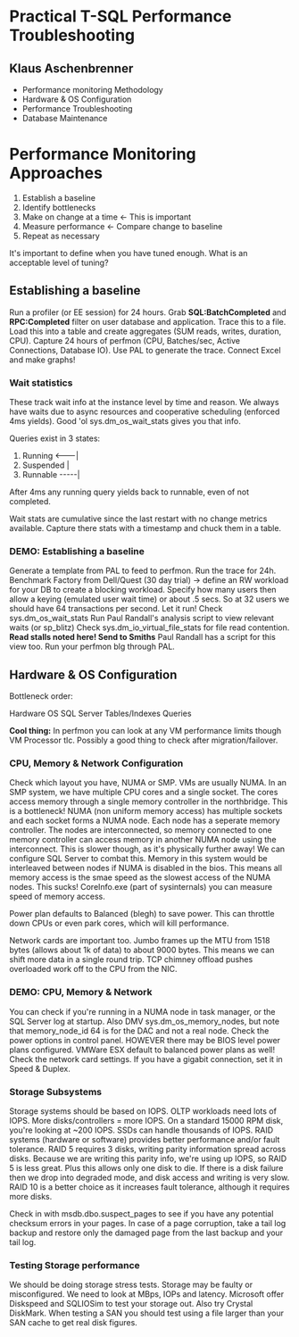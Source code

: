 # Practical T-SQL Performance Troubleshooting
## Klaus Aschenbrenner

* Performance monitoring Methodology
* Hardware & OS Configuration
* Performance Troubleshooting
* Database Maintenance

# Performance Monitoring Approaches
1. Establish a baseline
2. Identify bottlenecks
3. Make on change at a time <- This is important
4. Measure performance <- Compare change to baseline
5. Repeat as necessary

It's important to define when you have tuned enough. What is an acceptable level of tuning?

## Establishing a baseline
Run a profiler (or EE session) for 24 hours. Grab **SQL:BatchCompleted** and **RPC:Completed** filter on user database and application. Trace this to a file.
Load this into a table and create aggregates (SUM reads, writes, duration, CPU).
Capture 24 hours of perfmon (CPU, Batches/sec, Active Connections, Database IO). Use PAL to generate the trace.
Connect Excel and make graphs!

### Wait statistics
These track wait info at the instance level by time and reason.
We always have waits due to async resources and cooperative scheduling (enforced 4ms yields).
Good 'ol sys.dm_os_wait_stats gives you that info.

Queries exist in 3 states:
1. Running   <---|
2. Suspended     |
3. Runnable -----|

After 4ms any running query yields back to runnable, even of not completed.

Wait stats are cumulative since the last restart with no change metrics available.
Capture there stats with a timestamp and chuck them in a table.

### DEMO: Establishing a baseline
Generate a template from PAL to feed to perfmon.
Run the trace for 24h.
Benchmark Factory from Dell/Quest (30 day trial) -> define an RW workload for your DB to create a blocking workload. Specify how many users then allow a keying (emulated user wait time) or about .5 secs. So at 32 users we should have 64 transactions per second.
Let it run!
Check sys.dm_os_wait_stats
Run Paul Randall's analysis script to view relevant waits (or sp_blitz)
Check sys.dm_io_virtual_file_stats for file read contention. **Read stalls noted here! Send to Smiths**
Paul Randall has a script for this view too.
Run your perfmon blg through PAL.

## Hardware & OS Configuration
Bottleneck order:

Hardware
    OS
        SQL Server
            Tables/Indexes
                Queries

**Cool thing:** In perfmon you can look at any VM performance limits though VM Processor tlc. Possibly a good thing to check after migration/failover.

### CPU, Memory & Network Configuration
Check which layout you have, NUMA or SMP.
VMs are usually NUMA.
In an SMP system, we have multiple CPU cores and a single socket. The cores access memory through a single memory controller in the northbridge. This is a bottleneck!
NUMA (non uniform memory access) has multiple sockets and each socket forms a NUMA node. Each node has a seperate memory controller. The nodes are interconnected, so memory connected to one memory controller can access memory in another NUMA node using the interconnect. This is slower though, as it's physically further away! We can configure SQL Server to combat this. Memory in this system would be interleaved between nodes if NUMA is disabled in the bios. This means all memory access is the smae speed as the slowest access of the NUMA nodes. This sucks!
CoreInfo.exe (part of sysinternals) you can measure speed of memory access.

Power plan defaults to Balanced (blegh) to save power. This can throttle down CPUs or even park cores, which will kill performance.

Network cards are important too.
Jumbo frames up the MTU from 1518 bytes (allows about 1k of data) to about 9000 bytes. This means we can shift more data in a single round trip.
TCP chimney offload pushes overloaded work off to the CPU from the NIC.

### DEMO: CPU, Memory & Network
You can check if you're running in a NUMA node in task manager, or the SQL Server log at startup. Also DMV sys.dm_os_memory_nodes, but note that memory_node_id 64 is for the DAC and not a real node.
Check the power options in control panel. HOWEVER there may be BIOS level power plans configured. VMWare ESX default to balanced power plans as well!
Check the network card settings. If you have a gigabit connection, set it in Speed & Duplex.

### Storage Subsystems
Storage systems should be based on IOPS. OLTP workloads need lots of IOPS. More disks/controllers = more IOPS.
On a standard 15000 RPM disk, you're looking at ~200 IOPS. SSDs can handle thousands of IOPS.
RAID systems (hardware or software) provides better performance and/or fault tolerance.
RAID 5 requires 3 disks, writing parity information spread across disks. Because we are writing this parity info, we're using up IOPS, so RAID 5 is less great. Plus this allows only one disk to die. If there is a disk failure then we drop into degraded mode, and disk access and writing is very slow.
RAID 10 is a better choice as it increases fault tolerance, although it requires more disks.

Check in with msdb.dbo.suspect_pages to see if you have any potential checksum errors in your pages.
In case of a page corruption, take a tail log backup and restore only the damaged page from the last backup and your tail log.

### Testing Storage performance
We should be doing storage stress tests. Storage may be faulty or misconfigured. We need to look at MBps, IOPs and latency.
Microsoft offer Diskspeed and SQLIOSim to test your storage out. Also try Crystal DiskMark.
When testing a SAN you should test using a file larger than your SAN cache to get real disk figures.

